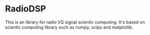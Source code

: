 # RadioDSP

This is an library for radio I/Q signal scientic computing.
It's based on scientic computing library such as numpy, scipy and matplotlib.

